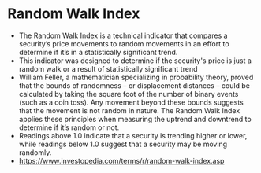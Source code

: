 # Random Walk Index

* The Random Walk Index is a technical indicator that compares a security’s price movements to random movements in an effort to determine if it’s in a statistically significant trend.
* This indicator was designed to determine if the security's price is just a random walk or a result of statistically significant trend
* William Feller, a mathematician specializing in probability theory, proved that the bounds of randomness – or displacement distances – could be calculated by taking the square foot of the number of binary events (such as a coin toss). Any movement beyond these bounds suggests that the movement is not random in nature. The Random Walk Index applies these principles when measuring the uptrend and downtrend to determine if it’s random or not.
* Readings above 1.0 indicate that a security is trending higher or lower, while readings below 1.0 suggest that a security may be moving randomly.
* https://www.investopedia.com/terms/r/random-walk-index.asp
